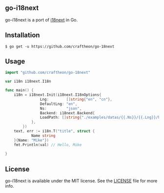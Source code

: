 go-i18next
---
go-i18next is a port of [i18next](https://www.i18next.com/) in Go.

## Installation
```shell
$ go get -u https://github.com/craftheon/go-18next
```
## Usage
```go
import "github.com/craftheon/go-18next"

var i18n i18next.I18n

func main() {
	i18n = i18next.Init(i18next.I18nOptions{
                Lng:        []string{"en", "cn"},
                DefaultLng: "en",
                Ns:         "json",
                Backend: i18next.Backend{
                LoadPath: []string{"./examples/datas/{{.Ns}}/{{.Lng}}/home.json"},
            },
        })
	text, err := i18n.T("title", struct {
            Name string
    }{Name: "Mike"})
	fmt.Println(val) // Hello, Mike
	
}

```

## License
go-i18next is available under the MIT license. See the [LICENSE](LICENSE) file for more info.
